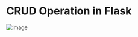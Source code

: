 # CRUD Operation in Flask
![image](https://user-images.githubusercontent.com/87809119/191734353-f9cfdb29-8fcd-4e70-81bc-396ce673f6d5.png)
